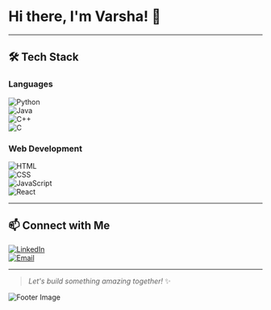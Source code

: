 # Hi there, I'm Varsha! 👋

<!-- ![Banner](https://via.placeholder.com/1200x300?text=Welcome+to+My+GitHub+Profile)  -->

---

<!-- ## 🚀 About Me

- 🎓 **2nd Year Engineering Student** at Sahyadri College of Engineering and Management, Mangalore.
- 🌱 Aspiring to become a **Software Development Engineer (SDE)** at NVIDIA.
- 💻 Passionate about **technology**, **problem-solving**, and building impactful solutions.
- 🎯 Currently focused on improving my **coding skills** and preparing for placements at **top product-based companies**.

---
-->

## 🛠️ Tech Stack

### **Languages**
![Python](https://img.shields.io/badge/Python-%2314354C.svg?style=flat&logo=python&logoColor=white)  
![Java](https://img.shields.io/badge/Java-%23ED8B00.svg?style=flat&logo=java&logoColor=white)  
![C++](https://img.shields.io/badge/C%2B%2B-%2300599C.svg?style=flat&logo=c%2B%2B&logoColor=white)  
![C](https://img.shields.io/badge/C-%2300599C.svg?style=flat&logo=c&logoColor=white)

### **Web Development**
![HTML](https://img.shields.io/badge/HTML-%23E34F26.svg?style=flat&logo=html5&logoColor=white)  
![CSS](https://img.shields.io/badge/CSS-%231572B6.svg?style=flat&logo=css3&logoColor=white)  
![JavaScript](https://img.shields.io/badge/JavaScript-%23F7DF1E.svg?style=flat&logo=javascript&logoColor=black)  
![React](https://img.shields.io/badge/React-%2361DAFB.svg?style=flat&logo=react&logoColor=black)

<!-- ### **Tools & Platforms**
![Git](https://img.shields.io/badge/Git-%23F05032.svg?style=flat&logo=git&logoColor=white)  
![GitHub](https://img.shields.io/badge/GitHub-%23181717.svg?style=flat&logo=github&logoColor=white)  
![VS Code](https://img.shields.io/badge/VS%20Code-%23007ACC.svg?style=flat&logo=visual-studio-code&logoColor=white)
-->
---

<!-- 
## 🌟 GitHub Stats

![GitHub Stats](https://github-readme-stats.vercel.app/api?username=your-github-username&show_icons=true&theme=radical)  
![Top Languages](https://github-readme-stats.vercel.app/api/top-langs/?username=your-github-username&layout=compact&theme=radical)

---
-->

## 📫 Connect with Me

[![LinkedIn](https://img.shields.io/badge/LinkedIn-%230A66C2.svg?style=flat&logo=linkedin&logoColor=white)](www.linkedin.com/in/varshakotegar)  
[![Email](https://img.shields.io/badge/Email-%23D14836.svg?style=flat&logo=gmail&logoColor=white)](varsha.is23@sahyadri.edu.in)

---

<!-- ## 🌱 Fun Fact
"I love exploring new technologies and turning ideas into reality! 🚀"

---
-->

> *Let's build something amazing together!* ✨

![Footer Image](https://via.placeholder.com/1200x100?text=Thank+You+for+Visiting+My+Profile)
